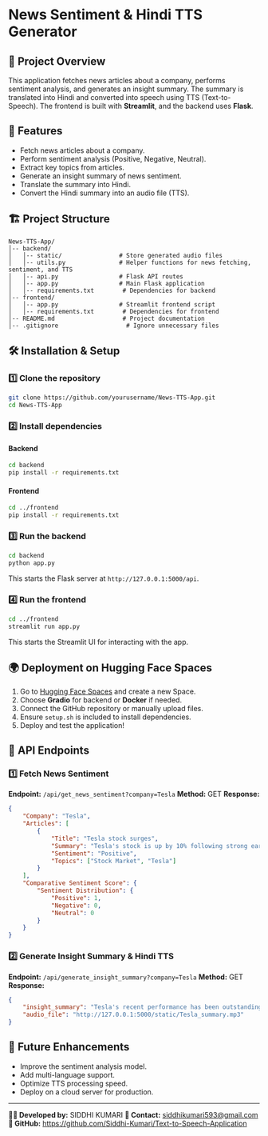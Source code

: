 # News Sentiment & Hindi TTS Generator

## 📌 Project Overview
This application fetches news articles about a company, performs sentiment analysis, and generates an insight summary. The summary is translated into Hindi and converted into speech using TTS (Text-to-Speech). The frontend is built with **Streamlit**, and the backend uses **Flask**.

## 🚀 Features
- Fetch news articles about a company.
- Perform sentiment analysis (Positive, Negative, Neutral).
- Extract key topics from articles.
- Generate an insight summary of news sentiment.
- Translate the summary into Hindi.
- Convert the Hindi summary into an audio file (TTS).

## 🏗️ Project Structure
```
News-TTS-App/
│-- backend/
│   │-- static/                # Store generated audio files
│   │-- utils.py               # Helper functions for news fetching, sentiment, and TTS
│   │-- api.py                 # Flask API routes
│   │-- app.py                 # Main Flask application
│   │-- requirements.txt        # Dependencies for backend
│-- frontend/
│   │-- app.py                 # Streamlit frontend script
│   │-- requirements.txt        # Dependencies for frontend
│-- README.md                   # Project documentation
│-- .gitignore                   # Ignore unnecessary files

```

## 🛠️ Installation & Setup

### 1️⃣ Clone the repository
```sh
git clone https://github.com/yourusername/News-TTS-App.git
cd News-TTS-App
```

### 2️⃣ Install dependencies
#### Backend
```sh
cd backend
pip install -r requirements.txt
```
#### Frontend
```sh
cd ../frontend
pip install -r requirements.txt
```

### 3️⃣ Run the backend
```sh
cd backend
python app.py
```
This starts the Flask server at `http://127.0.0.1:5000/api`.

### 4️⃣ Run the frontend
```sh
cd ../frontend
streamlit run app.py
```
This starts the Streamlit UI for interacting with the app.

## 🌍 Deployment on Hugging Face Spaces
1. Go to [Hugging Face Spaces](https://huggingface.co/spaces) and create a new Space.
2. Choose **Gradio** for backend or **Docker** if needed.
3. Connect the GitHub repository or manually upload files.
4. Ensure `setup.sh` is included to install dependencies.
5. Deploy and test the application!

## 📝 API Endpoints

### 1️⃣ Fetch News Sentiment
**Endpoint:** `/api/get_news_sentiment?company=Tesla`
**Method:** GET
**Response:**
```json
{
    "Company": "Tesla",
    "Articles": [
        {
            "Title": "Tesla stock surges",
            "Summary": "Tesla's stock is up by 10% following strong earnings.",
            "Sentiment": "Positive",
            "Topics": ["Stock Market", "Tesla"]
        }
    ],
    "Comparative Sentiment Score": {
        "Sentiment Distribution": {
            "Positive": 1,
            "Negative": 0,
            "Neutral": 0
        }
    }
}
```

### 2️⃣ Generate Insight Summary & Hindi TTS
**Endpoint:** `/api/generate_insight_summary?company=Tesla`
**Method:** GET
**Response:**
```json
{
    "insight_summary": "Tesla's recent performance has been outstanding...",
    "audio_file": "http://127.0.0.1:5000/static/Tesla_summary.mp3"
}
```

## 📌 Future Enhancements
- Improve the sentiment analysis model.
- Add multi-language support.
- Optimize TTS processing speed.
- Deploy on a cloud server for production.

---
**👨‍💻 Developed by:** SIDDHI KUMARI
**📧 Contact:** siddhikumari593@gmail.com
**🔗 GitHub:** https://github.com/Siddhi-Kumari/Text-to-Speech-Application

